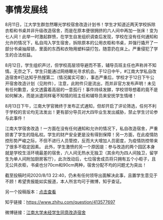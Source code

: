 # 事情发展线

8月11日，江大学生群忽然曝光学校宿舍改造计划书！学生才知道近两天学校拆除衣柜和书桌并非升级改造宿舍，而是在原本便很拥挤的六人间中再加一张床！变为七人间！此举一时激起群愤，在学生自发组织调查后发现，学校在没有任何通知和允许的情况下，私自闯入学生宿舍，拆除原本的公用衣柜和书桌，并强行撬开了一部分书桌抽屉锁，里面的东西和衣物用塑料袋打包，随意扔在床上。严重侵犯了学生的合法权益。

8月12日，学生组织声讨，但学校高层领导避而不答，辅导员班主任也声称并不知情。无奈之下，学生只能通过网络曝光寻求机会。于12日中午，#江南大学私自改造宿舍#已达知乎热搜第二（情况属实可查），事态严重后，学校才于12日下午公开宿舍改造计划（见附件），注意，此附件只是流出，而并非官方发布声明！未见有任何歉意，全文透露着高层的一意孤行！事件持续发酵，学校领导想着的竟不是如何解决，而是派遣同样毫不知情的班主任和辅导员来安抚学生情绪！

8月13日下午，江南大学官微终于发布正式通知，但却开启了评论筛选，任何不利于学校的言论均无法发出！更有部分导员对大四毕业生发出威胁，禁止学生讨论参与此事件！

江南大学宿舍改造！一方面在没有任何通知和允许的情况下，私自改造宿舍，严重损害了学生的隐私权。学生的财产安全更是没有得到保障！另一方面，在此疫情防控形势严峻之际，不但不进行人员管控，反而大大增加人员密度，为疫情防控带来了很多不稳定因素。
此外，学生激愤的另一个原因是：参与改造的两个园区本身就是学校生活环境最差的宿舍，六人间无热水无独卫（其余均为四人间独卫，留学生为单人间附加厨房客厅），此次改动后，七位宿舍成员将只拥有五个小柜子，且无公共衣柜，书桌也分70cm和90cm两种，宿舍分配不均的问题尤为突出！

截至投稿时间2020/8/13 22:40，仍未有任何领导出面解决此事，且置学生意见于不顾！希望贵报能如实报道，本人所言均可于微博，知乎查证。

另一个投稿版本：[点击查看](https://imgchr.com/i/d9uOrn)

知乎链接：https://www.zhihu.com/question/413577697

微博链接：[江南大学未经学生同意改造宿舍](https://s.weibo.com/weibo?q=%23%E6%B1%9F%E5%8D%97%E5%A4%A7%E5%AD%A6%E6%9C%AA%E7%BB%8F%E5%AD%A6%E7%94%9F%E5%90%8C%E6%84%8F%E6%94%B9%E9%80%A0%E5%AE%BF%E8%88%8D%23&from=default)
